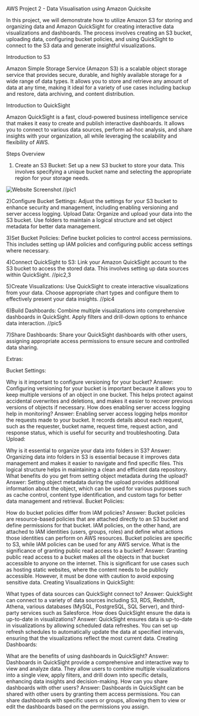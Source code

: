 AWS Project 2 - Data Visualisation using Amazon Quicksite

In this project, we will demonstrate how to utilize Amazon S3 for storing and organizing data and Amazon QuickSight for creating interactive data visualizations and dashboards. The process involves creating an S3 bucket, uploading data, configuring bucket policies, and using QuickSight to connect to the S3 data and generate insightful visualizations.

Introduction to S3

Amazon Simple Storage Service (Amazon S3) is a scalable object storage service that provides secure, durable, and highly available storage for a wide range of data types. It allows you to store and retrieve any amount of data at any time, making it ideal for a variety of use cases including backup and restore, data archiving, and content distribution.

Introduction to QuickSight

Amazon QuickSight is a fast, cloud-powered business intelligence service that makes it easy to create and publish interactive dashboards. It allows you to connect to various data sources, perform ad-hoc analysis, and share insights with your organization, all while leveraging the scalability and flexibility of AWS.


Steps Overview

1) Create an S3 Bucket: 
Set up a new S3 bucket to store your data. This involves specifying a unique bucket name and selecting the appropriate region for your storage needs.

![Website Screenshot](images/SS1.png)
//pic1

2)Configure Bucket Settings: 
Adjust the settings for your S3 bucket to enhance security and management, including enabling versioning and server access logging.
Upload Data: Organize and upload your data into the S3 bucket. Use folders to maintain a logical structure and set object metadata for better data management.


3)Set Bucket Policies: 
Define bucket policies to control access permissions. This includes setting up IAM policies and configuring public access settings where necessary.


4)Connect QuickSight to S3: 
Link your Amazon QuickSight account to the S3 bucket to access the stored data. This involves setting up data sources within QuickSight.
//pic2,3

5)Create Visualizations: 
Use QuickSight to create interactive visualizations from your data. Choose appropriate chart types and configure them to effectively present your data insights.
 //pic4

6)Build Dashboards: 
Combine multiple visualizations into comprehensive dashboards in QuickSight. Apply filters and drill-down options to enhance data interaction.
//pic5

7)Share Dashboards: 
Share your QuickSight dashboards with other users, assigning appropriate access permissions to ensure secure and controlled data sharing.


Extras:

Bucket Settings:

Why is it important to configure versioning for your bucket?
Answer: Configuring versioning for your bucket is important because it allows you to keep multiple versions of an object in one bucket. This helps protect against accidental overwrites and deletions, and makes it easier to recover previous versions of objects if necessary.
How does enabling server access logging help in monitoring?
Answer: Enabling server access logging helps monitor the requests made to your bucket. It records details about each request, such as the requester, bucket name, request time, request action, and response status, which is useful for security and troubleshooting.
Data Upload:

Why is it essential to organize your data into folders in S3?
Answer: Organizing data into folders in S3 is essential because it improves data management and makes it easier to navigate and find specific files. This logical structure helps in maintaining a clean and efficient data repository.
What benefits do you get from setting object metadata during the upload?
Answer: Setting object metadata during the upload provides additional information about the object, which can be used for various purposes such as cache control, content type identification, and custom tags for better data management and retrieval.
Bucket Policies:

How do bucket policies differ from IAM policies?
Answer: Bucket policies are resource-based policies that are attached directly to an S3 bucket and define permissions for that bucket. IAM policies, on the other hand, are attached to IAM identities (users, groups, roles) and define what actions those identities can perform on AWS resources. Bucket policies are specific to S3, while IAM policies can be used for any AWS service.
What is the significance of granting public read access to a bucket?
Answer: Granting public read access to a bucket makes all the objects in that bucket accessible to anyone on the internet. This is significant for use cases such as hosting static websites, where the content needs to be publicly accessible. However, it must be done with caution to avoid exposing sensitive data.
Creating Visualizations in QuickSight:

What types of data sources can QuickSight connect to?
Answer: QuickSight can connect to a variety of data sources including S3, RDS, Redshift, Athena, various databases (MySQL, PostgreSQL, SQL Server), and third-party services such as Salesforce.
How does QuickSight ensure the data is up-to-date in visualizations?
Answer: QuickSight ensures data is up-to-date in visualizations by allowing scheduled data refreshes. You can set up refresh schedules to automatically update the data at specified intervals, ensuring that the visualizations reflect the most current data.
Creating Dashboards:

What are the benefits of using dashboards in QuickSight?
Answer: Dashboards in QuickSight provide a comprehensive and interactive way to view and analyze data. They allow users to combine multiple visualizations into a single view, apply filters, and drill down into specific details, enhancing data insights and decision-making.
How can you share dashboards with other users?
Answer: Dashboards in QuickSight can be shared with other users by granting them access permissions. You can share dashboards with specific users or groups, allowing them to view or edit the dashboards based on the permissions you assign.
